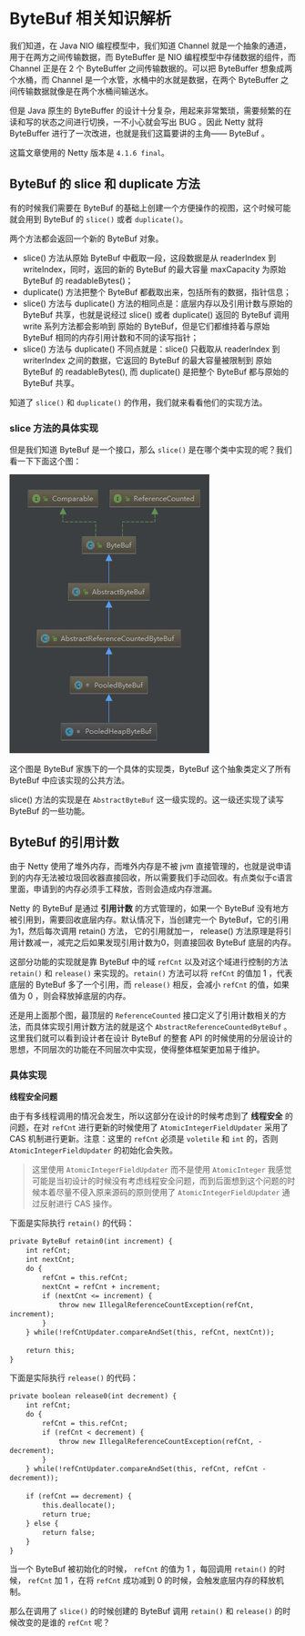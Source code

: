 # ByteBuf 相关知识解析

我们知道，在 Java NIO 编程模型中，我们知道 Channel 就是一个抽象的通道，用于在两方之间传输数据，而 ByteBuffer 是 NIO 编程模型中存储数据的组件，而 Channel 正是在 2 个 ByteBuffer 之间传输数据的。可以把 ByteBuffer 想象成两个水桶，而 Channel 是一个水管，水桶中的水就是数据，在两个 ByteBuffer 之间传输数据就像是在两个水桶间输送水。

但是 Java 原生的 ByteBuffer 的设计十分复杂，用起来非常繁琐，需要频繁的在读和写的状态之间进行切换，一不小心就会写出 BUG 。因此 Netty 就将 ByteBuffer 进行了一次改进，也就是我们这篇要讲的主角—— ByteBuf 。

这篇文章使用的 Netty 版本是 `4.1.6 final`。

## ByteBuf 的 slice 和 duplicate 方法

有的时候我们需要在 ByteBuf 的基础上创建一个方便操作的视图，这个时候可能就会用到 ByteBuf 的 `slice()` 或者 `duplicate()`。

两个方法都会返回一个新的 ByteBuf 对象。

* slice() 方法从原始 ByteBuf 中截取一段，这段数据是从 readerIndex 到 writeIndex，同时，返回的新的 ByteBuf 的最大容量 maxCapacity 为原始 ByteBuf 的 readableBytes()；
* duplicate() 方法把整个 ByteBuf 都截取出来，包括所有的数据，指针信息；
* slice() 方法与 duplicate() 方法的相同点是：底层内存以及引用计数与原始的 ByteBuf 共享，也就是说经过 slice() 或者 duplicate() 返回的 ByteBuf 调用 write 系列方法都会影响到 原始的 ByteBuf，但是它们都维持着与原始 ByteBuf 相同的内存引用计数和不同的读写指针；
* slice() 方法与 duplicate() 不同点就是：slice() 只截取从 readerIndex 到 writerIndex 之间的数据，它返回的 ByteBuf 的最大容量被限制到 原始 ByteBuf 的 readableBytes(), 而 duplicate() 是把整个 ByteBuf 都与原始的 ByteBuf 共享。

知道了 `slice()` 和 `duplicate()` 的作用，我们就来看看他们的实现方法。

### slice 方法的具体实现

但是我们知道 ByteBuf 是一个接口，那么 `slice()` 是在哪个类中实现的呢？我们看一下下面这个图：

![](images/bytebuf/1.png)

这个图是 ByteBuf 家族下的一个具体的实现类，ByteBuf 这个抽象类定义了所有 ByteBuf 中应该实现的公共方法。

slice() 方法的实现是在 `AbstractByteBuf` 这一级实现的。这一级还实现了读写 ByteBuf 的一些功能。

## ByteBuf 的引用计数

由于 Netty 使用了堆外内存，而堆外内存是不被 jvm 直接管理的，也就是说申请到的内存无法被垃圾回收器直接回收，所以需要我们手动回收。有点类似于c语言里面，申请到的内存必须手工释放，否则会造成内存泄漏。

Netty 的 ByteBuf 是通过 **引用计数** 的方式管理的，如果一个 ByteBuf 没有地方被引用到，需要回收底层内存。默认情况下，当创建完一个 ByteBuf，它的引用为1，然后每次调用 retain() 方法， 它的引用就加一， release() 方法原理是将引用计数减一，减完之后如果发现引用计数为0，则直接回收 ByteBuf 底层的内存。

这部分功能的实现就是靠 ByteBuf 中的域 `refCnt` 以及对这个域进行控制的方法 `retain()` 和 `release()` 来实现的。`retain()` 方法可以将 `refCnt` 的值加 1 ，代表底层的 ByteBuf 多了一个引用，而 `release()` 相反，会减小 `refCnt` 的值，如果值为 0 ，则会释放掉底层的内存。

还是用上面那个图，最顶层的 `ReferenceCounted` 接口定义了引用计数相关的方法，而具体实现引用计数方法的就是这个 `AbstractReferenceCountedByteBuf` 。这里我们就可以看到设计者在设计 ByteBuf 的整套 API 的时候使用的分层设计的思想，不同层次的功能在不同层次中实现，使得整体框架更加易于维护。

### 具体实现

**线程安全问题**

由于有多线程调用的情况会发生，所以这部分在设计的时候考虑到了 **线程安全** 的问题，在对 `refCnt` 进行更新的时候使用了 `AtomicIntegerFieldUpdater` 采用了 CAS 机制进行更新。注意：这里的 `refCnt` 必须是 `voletile` 和 `int` 的，否则 `AtomicIntegerFieldUpdater` 的初始化会失败。

> 这里使用 `AtomicIntegerFieldUpdater` 而不是使用 `AtomicInteger` 我感觉可能是当初设计的时候没有考虑线程安全问题，而到后面想到这个问题的时候本着尽量不侵入原来源码的原则使用了 `AtomicIntegerFieldUpdater` 通过反射进行 CAS 操作。

下面是实际执行 `retain()` 的代码：

	private ByteBuf retain0(int increment) {
        int refCnt;
        int nextCnt;
        do {
            refCnt = this.refCnt;
            nextCnt = refCnt + increment;
            if (nextCnt <= increment) {
                throw new IllegalReferenceCountException(refCnt, increment);
            }
        } while(!refCntUpdater.compareAndSet(this, refCnt, nextCnt));

        return this;
    }

下面是实际执行 `release()` 的代码：

	private boolean release0(int decrement) {
        int refCnt;
        do {
            refCnt = this.refCnt;
            if (refCnt < decrement) {
                throw new IllegalReferenceCountException(refCnt, -decrement);
            }
        } while(!refCntUpdater.compareAndSet(this, refCnt, refCnt - decrement));

        if (refCnt == decrement) {
            this.deallocate();
            return true;
        } else {
            return false;
        }
    }

当一个 ByteBuf 被初始化的时候， `refCnt` 的值为 1 ，每回调用 `retain()` 的时候， `refCnt` 加 1 ，在将 `refCnt` 成功减到 0 的时候，会触发底层内存的释放机制。

那么在调用了 `slice()` 的时候创建的 ByteBuf 调用 `retain()` 和 `release()` 的时候改变的是谁的 `refCnt` 呢？

